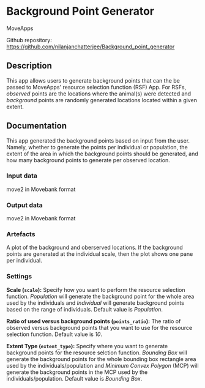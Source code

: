 # Background Point Generator

MoveApps

Github repository: https://github.com/nilanjanchatterjee/Background_point_generator

## Description

This app allows users to generate background points that can the be passed to MoveApps' resource selection function (RSF) App. For RSFs, *observed* points are the locations where the animal(s) were detected and *background* points are randomly generated locations located within a given extent.


## Documentation
  
This app generated the background points based on input from the user. Namely, whether to generate the points per individual or population, the extent of the area in which the background points should be generated, and how many background points to generate per observed location.

### Input data

move2 in Movebank format

### Output data

move2 in Movebank format

### Artefacts

A plot of the background and oberserved locations. If the background points are generated at the individual scale, then the plot shows one pane per individual.

### Settings
**Scale (`scale`):** Specify how you want to perform the resource selection function. *Population* will generate the background point for the whole area used by the individuals and *Individual* will generate background points based on the range of individuals. Default value is *Population*.

**Ratio of used versus background points (`points_ratio`):** The ratio of observed versus background points that you want to use for the resource selection function. Default value is *10*.

**Extent Type (`extent_type`):** Specify where you want to generate background points for the resource selction function. *Bounding Box* will generate the background points for the whole bounding box rectangle area used by the individuals/population and *Minimum Convex Polygon* (MCP) will generate the background points in the MCP used by the individuals/population. Default value is *Bounding Box*.